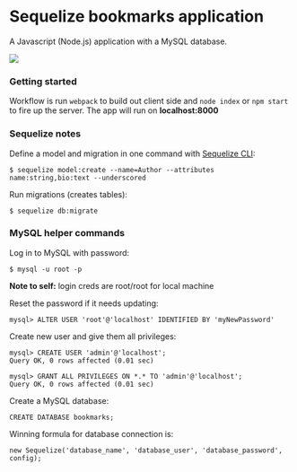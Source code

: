 # Sequelize bookmarks application

A Javascript (Node.js) application with a MySQL database.

![](http://docs.sequelizejs.com/en/v3/images/logo-small.png)

### Getting started

Workflow is run `webpack` to build out client side and `node index` or `npm start` to fire up the server. The app will run on **localhost:8000**

### Sequelize notes

Define a model and migration in one command with [Sequelize CLI](https://github.com/sequelize/cli):

```
$ sequelize model:create --name=Author --attributes name:string,bio:text --underscored
```

Run migrations (creates tables): 

```
$ sequelize db:migrate
```

### MySQL helper commands
Log in to MySQL with password:

```
$ mysql -u root -p
```
**Note to self:** login creds are root/root for local machine

Reset the password if it needs updating:

```
mysql> ALTER USER 'root'@'localhost' IDENTIFIED BY 'myNewPassword'
```

Create new user and give them all privileges:

```
mysql> CREATE USER 'admin'@'localhost';
Query OK, 0 rows affected (0.01 sec)

mysql> GRANT ALL PRIVILEGES ON *.* TO 'admin'@'localhost';
Query OK, 0 rows affected (0.01 sec)
```

Create a MySQL database:

```
CREATE DATABASE bookmarks;
```

Winning formula for database connection is: 
```
new Sequelize('database_name', 'database_user', 'database_password', config);
```